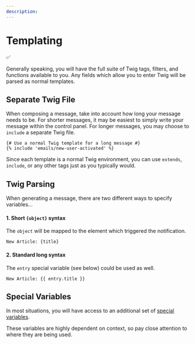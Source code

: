 ```yaml
---
description:
---
```


# Templating

✅

Generally speaking, you will have the full suite of Twig tags, filters, and functions available to you. Any fields which allow you to enter Twig will be parsed as normal templates.

## Separate Twig File

When composing a message, take into account how long your message needs to be. For shorter messages, it may be easiest to simply write your message within the control panel. For longer messages, you may choose to `include` a separate Twig file.

```twig
{# Use a normal Twig template for a long message #}
{% include 'emails/new-user-activated' %}
```

Since each template is a normal Twig environment, you can use `extends`, `include`, or any other tags just as you typically would.

## Twig Parsing

When generating a message, there are two different ways to specify variables...

#### 1. Short `{object}` syntax

The `object` will be mapped to the element which triggered the notification.

```twig
New Article: {title}
```

#### 2. Standard long syntax

The `entry` special variable (see below) could be used as well.

```twig
New Article: {{ entry.title }}
```

## Special Variables

In most situations, you will have access to an additional set of [special variables](/messages/variables).

These variables are highly dependent on context, so pay close attention to where they are being used.
